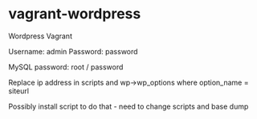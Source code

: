 # vagrant-wordpress
Wordpress Vagrant

Username: admin
Password: password

MySQL password: root / password

Replace ip address in scripts and wp->wp_options where option_name = siteurl

Possibly install script to do that - need to change scripts and base dump


